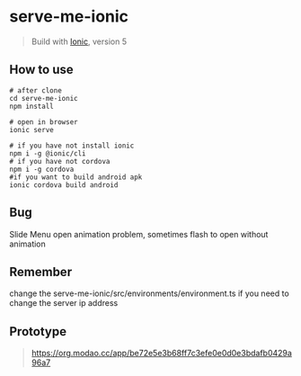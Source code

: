 # serve-me-ionic

> Build with [Ionic](https://ionicframework.com/), version 5

## How to use

```shell script
# after clone
cd serve-me-ionic
npm install

# open in browser
ionic serve

# if you have not install ionic
npm i -g @ionic/cli
# if you have not cordova
npm i -g cordova
#if you want to build android apk
ionic cordova build android
```

## Bug

Slide Menu open animation problem, sometimes flash to open without animation

## Remember

change the serve-me-ionic/src/environments/environment.ts
if you need to change the server ip address

## Prototype

> https://org.modao.cc/app/be72e5e3b68ff7c3efe0e0d0e3bdafb0429a96a7
